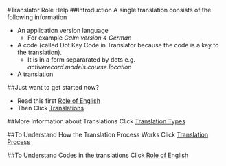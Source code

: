 #Translator Role Help
##Introduction
A single translation consists of the following information
- An application version language
  - For example _Calm version 4 German_
- A code (called Dot Key Code in Translator because the code is a key to the translation). 
  - It is in a form separarated by dots e.g. _activerecord.models.course.location_
- A translation 

##Just want to get started now?
* Read this first [Role of English](<%=role_of_english_help_path%>)
* Then Click [Translations](../translations)

##More Information about Translations
Click [Translation Types](translator_objects)

##To Understand How the Translation Process Works
Click [Translation Process](translation_process)

##To Understand Codes in the translations
Click [Role of English](<%=role_of_english_help_path%>)